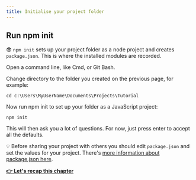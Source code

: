 ```yaml
---
title: Initialise your project folder
---
```


## Run npm init

:sunglasses: `npm init` sets up your project folder as a node project and creates `package.json`. This is where the installed modules are recorded.

Open a command line, like Cmd, or Git Bash.

Change directory to the folder you created on the previous page, for example:

`cd c:\Users\MyUserName\Documents\Projects\Tutorial`

Now run npm init to set up your folder as a JavaScript project:

`npm init`

This will then ask you a lot of questions. For now, just press enter to accept all the defaults. 

:bulb: Before sharing your project with others you should edit `package.json` and set the values for your project. There's [more information about package.json here](https://docs.npmjs.com/cli/v8/configuring-npm/package-json).

__[:point_right: Let's recap this chapter](../c1end/c1end.md)__
